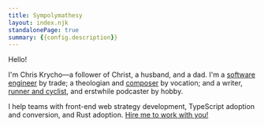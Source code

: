 ```yaml
---
title: Sympolymathesy
layout: index.njk
standalonePage: true
summary: {{config.description}}
---
```


Hello!

I'm Chris Krycho—a follower of Christ, a husband, and a dad. I'm a [software engineer](/cv/) by trade; a theologian and [composer](https://music.chriskrycho.com) by vocation; and a writer, [runner and cyclist](https://www.strava.com/athletes/chriskrycho), and erstwhile podcaster by hobby.

I help teams with front-end web strategy development, TypeScript adoption and conversion, and Rust adoption. [Hire me to work with you!](/services/)
